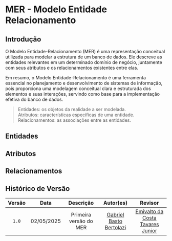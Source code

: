 # MER - Modelo Entidade Relacionamento

## Introdução

O Modelo Entidade-Relacionamento (MER) é uma representação conceitual utilizada para modelar a estrutura de um banco de dados. Ele descreve as entidades relevantes em um determinado domínio de negócio, juntamente com seus atributos e os relacionamentos existentes entre elas.

Em resumo, o Modelo Entidade-Relacionamento é uma ferramenta essencial no planejamento e desenvolvimento de sistemas de informação, pois proporciona uma modelagem conceitual clara e estruturada dos elementos e suas interações, servindo como base para a implementação efetiva do banco de dados.

> Entidades: os objetos da realidade a ser modelada.<br>
> Atributos: características específicas de uma entidade.<br>
> Relacionamentos: as associações entre as entidades.<br>



## Entidades



## Atributos


## Relacionamentos




## Histórico de Versão

| Versão | Data | Descrição | Autor(es) | Revisor |
| :-: | :-: | :-: | :-: | :-: |
| `1.0`  | 02/05/2025 | Primeira versão  do MER  | [Gabriel Basto Bertolazi](https://github.com/Bertolazi) | [Emivalto da Costa Tavares Junior](https://github.com/EmivaltoJrr) |



